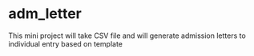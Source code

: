 # adm_letter
This mini project will take CSV file and will generate admission letters to individual entry based on template 
